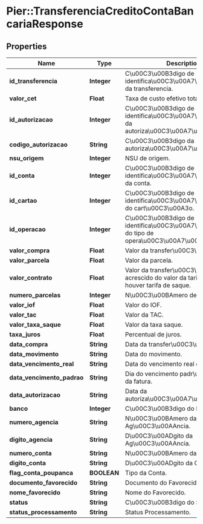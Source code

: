 # Pier::TransferenciaCreditoContaBancariaResponse

## Properties
Name | Type | Description | Notes
------------ | ------------- | ------------- | -------------
**id_transferencia** | **Integer** | C\u00C3\u00B3digo de identifica\u00C3\u00A7\u00C3\u00A3o da transferencia. | [optional] 
**valor_cet** | **Float** | Taxa de custo efetivo total. | [optional] 
**id_autorizacao** | **Integer** | C\u00C3\u00B3digo de identifica\u00C3\u00A7\u00C3\u00A3o da autoriza\u00C3\u00A7\u00C3\u00A3o. | [optional] 
**codigo_autorizacao** | **String** | C\u00C3\u00B3digo da autoriza\u00C3\u00A7\u00C3\u00A3o. | [optional] 
**nsu_origem** | **Integer** | NSU de origem. | [optional] 
**id_conta** | **Integer** | C\u00C3\u00B3digo de identifica\u00C3\u00A7\u00C3\u00A3o da conta. | [optional] 
**id_cartao** | **Integer** | C\u00C3\u00B3digo de identifica\u00C3\u00A7\u00C3\u00A3o do cart\u00C3\u00A3o. | [optional] 
**id_operacao** | **Integer** | C\u00C3\u00B3digo de identifica\u00C3\u00A7\u00C3\u00A3o do tipo de opera\u00C3\u00A7\u00C3\u00A3o. | [optional] 
**valor_compra** | **Float** | Valor da transfer\u00C3\u00AAncia. | [optional] 
**valor_parcela** | **Float** | Valor da parcela. | [optional] 
**valor_contrato** | **Float** | Valor da transfer\u00C3\u00AAncia acrescido do valor da tarifa de saque se houver tarifa de saque. | [optional] 
**numero_parcelas** | **Integer** | N\u00C3\u00BAmero de parcelas. | [optional] 
**valor_iof** | **Float** | Valor do IOF. | [optional] 
**valor_tac** | **Float** | Valor da TAC. | [optional] 
**valor_taxa_saque** | **Float** | Valor da taxa saque. | [optional] 
**taxa_juros** | **Float** | Percentual de juros. | [optional] 
**data_compra** | **String** | Data da transfer\u00C3\u00AAncia. | [optional] 
**data_movimento** | **String** | Data do movimento. | [optional] 
**data_vencimento_real** | **String** | Data do vencimento real da fatura. | [optional] 
**data_vencimento_padrao** | **String** | Dia do vencimento padr\u00C3\u00A3o da fatura. | [optional] 
**data_autorizacao** | **String** | Data da autoriza\u00C3\u00A7\u00C3\u00A3o. | [optional] 
**banco** | **Integer** | C\u00C3\u00B3digo do Banco. | [optional] 
**numero_agencia** | **String** | N\u00C3\u00BAmero da Ag\u00C3\u00AAncia. | [optional] 
**digito_agencia** | **String** | D\u00C3\u00ADgito da Ag\u00C3\u00AAncia. | [optional] 
**numero_conta** | **String** | N\u00C3\u00BAmero da Conta. | [optional] 
**digito_conta** | **String** | D\u00C3\u00ADgito da Conta. | [optional] 
**flag_conta_poupanca** | **BOOLEAN** | Tipo da Conta. | [optional] 
**documento_favorecido** | **String** | Documento do Favorecido. | [optional] 
**nome_favorecido** | **String** | Nome do Favorecido. | [optional] 
**status** | **String** | C\u00C3\u00B3digo do Status | [optional] 
**status_processamento** | **String** | Status Processamento. | [optional] 



